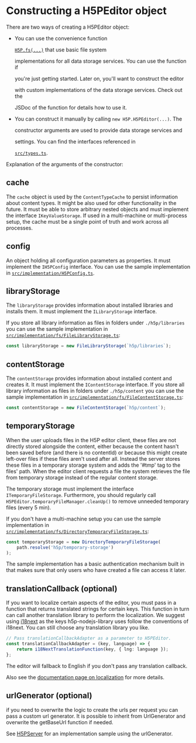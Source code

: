 # Constructing a H5PEditor object

There are two ways of creating a H5PEditor object:

* You can use the convenience function

  [`H5P.fs(...)`](https://github.com/Lumieducation/H5P-Private/tree/4119bad329f48195a023360ce2c65892cd631c7e/src/implementation/fs/index.ts) that use basic file system

  implementations for all data storage services. You can use the function if

  you're just getting started. Later on, you'll want to construct the editor

  with custom implementations of the data storage services. Check out the

  JSDoc of the function for details how to use it.

* You can construct it manually by calling `new H5P.H5PEditor(...)`. The

  constructor arguments are used to provide data storage services and

  settings. You can find the interfaces referenced in

  [`src/types.ts`](https://github.com/Lumieducation/H5P-Private/tree/4119bad329f48195a023360ce2c65892cd631c7e/src/types.ts).

Explanation of the arguments of the constructor:

## cache

The `cache` object is used by the `ContentTypeCache` to persist information about content types. It might be also used for other functionality in the future. It must be able to store arbitrary nested objects and must implement the interface `IKeyValueStorage`. If used in a multi-machine or multi-process setup, the cache must be a single point of truth and work across all processes.

## config

An object holding all configuration parameters as properties. It must implement the `IH5PConfig` interface. You can use the sample implementation in [`src/implementation/H5PConfig.ts`](https://github.com/Lumieducation/H5P-Private/tree/4119bad329f48195a023360ce2c65892cd631c7e/src/implementation/H5PConfig.ts).

## libraryStorage

The `libraryStorage` provides information about installed libraries and installs them. It must implement the `ILibraryStorage` interface.

If you store all library information as files in folders under `./h5p/libraries` you can use the sample implementation in [`src/implementation/fs/FileLibraryStorage.ts`](https://github.com/Lumieducation/H5P-Private/tree/4119bad329f48195a023360ce2c65892cd631c7e/src/implementation/fs/FileLibraryStorage.ts):

```javascript
const libraryStorage = new FileLibraryStorage(`h5p/libraries`);
```

## contentStorage

The `contentStorage` provides information about installed content and creates it. It must implement the `IContentStorage` interface. If you store all library information as files in folders under `./h5p/content` you can use the sample implementation in [`src/implementation/fs/FileContentStorage.ts`](https://github.com/Lumieducation/H5P-Private/tree/4119bad329f48195a023360ce2c65892cd631c7e/src/implementation/fs/FileContentStorage.ts):

```javascript
const contentStorage = new FileContentStorage(`h5p/content`);
```

## temporaryStorage

When the user uploads files in the H5P editor client, these files are not directly stored alongside the content, either because the content hasn't been saved before \(and there is no contentId\) or because this might create left-over files if these files aren't used after all. Instead the server stores these files in a temporary storage system and adds the '\#tmp' tag to the files' path. When the editor client requests a file the system retrieves the file from temporary storage instead of the regular content storage.

The temporary storage must implement the interface `ITemporaryFileStorage`. Furthermore, you should regularly call `H5PEditor.temporaryFileManager.cleanUp()` to remove unneeded temporary files \(every 5 min\).

If you don't have a multi-machine setup you can use the sample implementation in [`src/implementation/fs/DirectoryTemporaryFileStorage.ts`](https://github.com/Lumieducation/H5P-Private/tree/4119bad329f48195a023360ce2c65892cd631c7e/src/implementation/fs/DirectoryTemporaryFileStorage.ts):

```javascript
const temporaryStorage = new DirectoryTemporaryFileStorage(
    path.resolve('h5p/temporary-storage')
);
```

The sample implementation has a basic authentication mechanism built in that makes sure that only users who have created a file can access it later.

## translationCallback \(optional\)

If you want to localize certain aspects of the editor, you must pass in a function that returns translated strings for certain keys. This function in turn can call another translation library to perform the localization. We suggest using [i18next](https://www.npmjs.com/package/i18next) as the keys h5p-nodejs-library uses follow the conventions of i18next. You can still choose any translation library you like.

```typescript
// Pass translationCallbackAdapter as a parameter to H5PEditor.
const translationCallbackAdapter = (key, language) => {
    return i18NextTranslationFunction(key, { lng: language });
};
```

The editor will fallback to English if you don't pass any translation callback.

Also see the [documentation page on localization](localization.md) for more details.

## urlGenerator \(optional\)

if you need to overwrite the logic to create the urls per request you can pass a custom url generator. It is possible to inherit from UrlGenerator and overwrite the getBaseUrl function if needed.

See [H5PServer](https://github.com/BoBiene/H5PServer) for an implementation sample using the urlGenerator.

